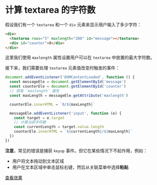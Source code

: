 # 计算 textarea 的字符数

假设我们有一个 `textarea` 和一个 `div` 元素来显示用户输入了多少字符：

```html
<div>
  <textarea rows="5" maxlength="200" id="message"></textarea>
  <div id="counter">0</div>
</div>
```

这里我们使用 `maxlength` 属性设置用户可以在 `textarea` 中放置的最大字符数。

接下来，我们需要处理 `textarea` 元素值改变时触发的事件：

```js
document.addEventListener('DOMContentLoaded', function () {
  const messageEle = document.getElementById('message')
  const counterEle = document.getElementById('counter')
  // 获取 `maxlength` 属性
  const maxLength = messageEle.getAttribute('maxlength')

  counterEle.innerHTML = `0/${maxLength}`

  messageEle.addEventListener('input', function (e) {
    const target = e.target
    // 计算当前字符数
    const currentLength = target.value.length
    counterEle.innerHTML = `${currentLength}/${maxLength}`
  })
})
```

**注意**，常见的错误是捕获 `keyup` 事件。但它在某些情况下不起作用，例如：

- 用户将文本拖动到文本区域
- 用户在文本区域中单击鼠标右键，然后从关联菜单中选择**粘贴**

[查看效果](https://codepen.io/lio-zero/pen/wveLxox)
